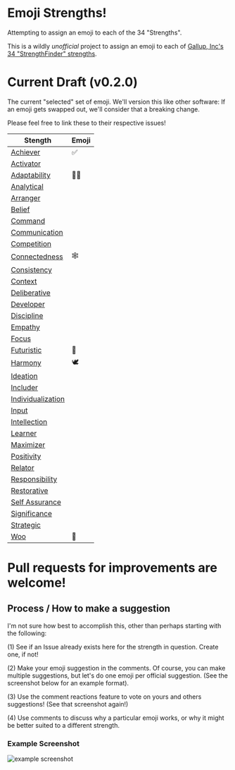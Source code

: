 # Emoji Strengths! 
Attempting to assign an emoji to each of the 34 "Strengths".

This is a wildly *unofficial* project to assign an emoji to each of [Gallup, Inc's 34 "StrengthFinder" strengths](https://www.gallupstrengthscenter.com/home/en-us/strengthsfinder). 


# Current Draft (v0.2.0)

The current "selected" set of emoji. We'll version this like other software: If an emoji gets swapped out, we'll consider that a breaking change. 

Please feel free to link these to their respective issues!

| Stength | Emoji |
|------|---|
|[Achiever](https://github.com/tcg/emoji-strengths/issues/4)| ✅ |
|[Activator](https://github.com/tcg/emoji-strengths/issues/10)| |
|[Adaptability](https://github.com/tcg/emoji-strengths/issues/1)| 👐🏽 |
|[Analytical](https://github.com/tcg/emoji-strengths/issues/11)| |
|[Arranger](https://github.com/tcg/emoji-strengths/issues/12)| |
|[Belief](https://github.com/tcg/emoji-strengths/issues/13)| |
|[Command](https://github.com/tcg/emoji-strengths/issues/14)| |
|[Communication](https://github.com/tcg/emoji-strengths/issues/7)| |
|[Competition](https://github.com/tcg/emoji-strengths/issues/5)| |
|[Connectedness](https://github.com/tcg/emoji-strengths/issues/6)| 🕸️ |
|[Consistency](https://github.com/tcg/emoji-strengths/issues/15)| |
|[Context](https://github.com/tcg/emoji-strengths/issues/16)| |
|[Deliberative](https://github.com/tcg/emoji-strengths/issues/17)| |
|[Developer](https://github.com/tcg/emoji-strengths/issues/18)| |
|[Discipline](https://github.com/tcg/emoji-strengths/issues/19)| |
|[Empathy](https://github.com/tcg/emoji-strengths/issues/20)| |
|[Focus](https://github.com/tcg/emoji-strengths/issues/21)| |
|[Futuristic](https://github.com/tcg/emoji-strengths/issues/2)| 🔮 |
|[Harmony](https://github.com/tcg/emoji-strengths/issues/3)| 🕊️ |
|[Ideation](https://github.com/tcg/emoji-strengths/issues/22)| |
|[Includer](https://github.com/tcg/emoji-strengths/issues/23)| |
|[Individualization](https://github.com/tcg/emoji-strengths/issues/24)| |
|[Input](https://github.com/tcg/emoji-strengths/issues/25)| |
|[Intellection](https://github.com/tcg/emoji-strengths/issues/26)| |
|[Learner](https://github.com/tcg/emoji-strengths/issues/27)| |
|[Maximizer](https://github.com/tcg/emoji-strengths/issues/28)| |
|[Positivity](https://github.com/tcg/emoji-strengths/issues/29)| |
|[Relator](https://github.com/tcg/emoji-strengths/issues/30)| |
|[Responsibility](https://github.com/tcg/emoji-strengths/issues/31)| |
|[Restorative](https://github.com/tcg/emoji-strengths/issues/32)| |
|[Self Assurance](https://github.com/tcg/emoji-strengths/issues/33)| |
|[Significance](https://github.com/tcg/emoji-strengths/issues/34)| |
|[Strategic](https://github.com/tcg/emoji-strengths/issues/35)| |
|[Woo](https://github.com/tcg/emoji-strengths/issues/36)| 🥰 |


# Pull requests for improvements are welcome!

## Process / How to make a suggestion

I'm not sure how best to accomplish this, other than perhaps starting with the following: 

(1) See if an Issue already exists here for the strength in question. Create one, if not!

(2) Make your emoji suggestion in the comments. Of course, you can make multiple suggestions, but let's do one emoji per official suggestion. (See the screenshot below for an example format).

(3) Use the comment reactions feature to vote on yours and others suggestions! (See that screenshot again!)

(4) Use comments to discuss why a particular emoji works, or why it might be better suited to a different strength. 


### Example Screenshot

![example screenshot](image.png)


